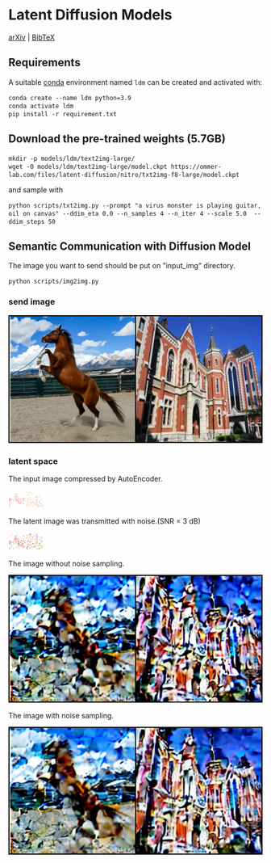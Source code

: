 # Latent Diffusion Models
[arXiv](https://arxiv.org/abs/2112.10752) | [BibTeX](#bibtex)








  
## Requirements
A suitable [conda](https://conda.io/) environment named `ldm` can be created
and activated with:

```
conda create --name ldm python=3.9
conda activate ldm
pip install -r requirement.txt
```


## Download the pre-trained weights (5.7GB)
```
mkdir -p models/ldm/text2img-large/
wget -O models/ldm/text2img-large/model.ckpt https://ommer-lab.com/files/latent-diffusion/nitro/txt2img-f8-large/model.ckpt
```
and sample with
```
python scripts/txt2img.py --prompt "a virus monster is playing guitar, oil on canvas" --ddim_eta 0.0 --n_samples 4 --n_iter 4 --scale 5.0  --ddim_steps 50
```
## Semantic Communication with Diffusion Model
The image you want to send should be put on "input_img" directory.
```
python scripts/img2img.py
```

### send image
![original image](./outputs/uinput.png)

### latent space
The input image compressed by AutoEncoder.

![latent image](./outputs/z.png)

The latent image was transmitted with noise.(SNR = 3 dB)

![latent image with noise](./outputs/z_3.png)

The image without noise sampling.

![image with no sampling](./outputs/nosample_3.png)

The image with noise sampling.

![image with sampling](./outputs/output_3.png)










